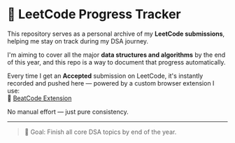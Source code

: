 # 📘 LeetCode Progress Tracker

This repository serves as a personal archive of my **LeetCode submissions**, helping me stay on track during my DSA journey.

I'm aiming to cover all the major **data structures and algorithms** by the end of this year, and this repo is a way to document that progress automatically.

Every time I get an **Accepted** submission on LeetCode, it's instantly recorded and pushed here — powered by a custom browser extension I use:  
🔗 [BeatCode Extension](https://github.com/ask-elad/BeatCode)

No manual effort — just pure consistency.

---
> 🧠 Goal: Finish all core DSA topics by end of the year.
